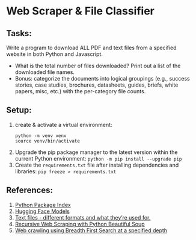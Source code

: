 # Web Scraper & File Classifier

## Tasks:

Write a program to download ALL PDF and text files from a specified website in both Python and Javascript.

- What is the total number of files downloaded? Print out a list of the downloaded file names.
- Bonus: categorize the documents into logical groupings (e.g., success stories, case studies, brochures, datasheets, guides, briefs, white papers, misc, etc.) with the per-category file counts.

## Setup:

1. create & activate a virtual environment:
   ```
   python -m venv venv
   source venv/bin/activate
   ```
2. Upgrade the pip package manager to the latest version within the current Python environment: `python -m pip install --upgrade pip`
3. Create the `requirements.txt` file after installing dependencies and libraries: `pip freeze > requirements.txt`

## References:

1. [Python Package Index](https://pypi.org/)
2. [Hugging Face Models](https://huggingface.co/models)
3. [Text files - different formats and what they’re used for.](https://www.adobe.com/uk/acrobat/resources/document-files/text-files.html)
4. [Recursive Web Scraping with Python Beautiful Soup](https://codereview.stackexchange.com/questions/184157/recursive-web-scraping-with-python-beautiful-soup)
5. [Web crawling using Breadth First Search at a specified depth](https://www.geeksforgeeks.org/web-crawling-using-breadth-first-search-at-a-specified-depth/)
